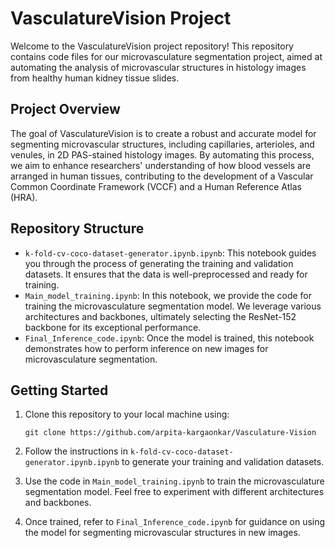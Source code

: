 # VasculatureVision Project

Welcome to the VasculatureVision project repository! This repository contains code files for our microvasculature segmentation project, aimed at automating the analysis of microvascular structures in histology images from healthy human kidney tissue slides.

## Project Overview

The goal of VasculatureVision is to create a robust and accurate model for segmenting microvascular structures, including capillaries, arterioles, and venules, in 2D PAS-stained histology images. By automating this process, we aim to enhance researchers' understanding of how blood vessels are arranged in human tissues, contributing to the development of a Vascular Common Coordinate Framework (VCCF) and a Human Reference Atlas (HRA).

## Repository Structure

- `k-fold-cv-coco-dataset-generator.ipynb.ipynb`: This notebook guides you through the process of generating the training and validation datasets. It ensures that the data is well-preprocessed and ready for training.
- `Main_model_training.ipynb`: In this notebook, we provide the code for training the microvasculature segmentation model. We leverage various architectures and backbones, ultimately selecting the ResNet-152 backbone for its exceptional performance.
- `Final_Inference_code.ipynb`: Once the model is trained, this notebook demonstrates how to perform inference on new images for microvasculature segmentation.

## Getting Started

1. Clone this repository to your local machine using:
   ```
   git clone https://github.com/arpita-kargaonkar/Vasculature-Vision
   ```

2. Follow the instructions in `k-fold-cv-coco-dataset-generator.ipynb.ipynb` to generate your training and validation datasets.

3. Use the code in `Main_model_training.ipynb` to train the microvasculature segmentation model. Feel free to experiment with different architectures and backbones.

4. Once trained, refer to `Final_Inference_code.ipynb` for guidance on using the model for segmenting microvascular structures in new images.


